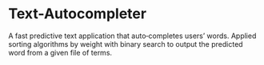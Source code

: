 # Text-Autocompleter
A fast predictive text application that auto‑completes users’ words.  Applied sorting algorithms by weight with binary search to output the predicted word from a given file of terms.
